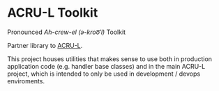 # ACRU-L Toolkit

Pronounced _Ah-crew-el (*ə-kroo͞′l*)_ Toolkit

Partner library to [ACRU-L](https://github.com/quadio-media/acru-l).

This project houses utilities that makes sense to use both in production application code (e.g. handler base classes) and in the main ACRU-L project, which is intended to only be used in development / devops enviroments.
